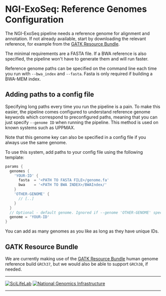 # NGI-ExoSeq: Reference Genomes Configuration

The NGI-ExoSeq pipeline needs a reference genome for alignment and annotation. If not already available, start by downloading the relevant reference, for example from the [GATK Resource Bundle](https://software.broadinstitute.org/gatk/download/bundle).

The minimal requirements are a FASTA file. If a BWA reference is also specified, the pipeline won't have to generate them and will run faster.

Reference genome paths can be specified on the command line each time you run with `--bwa_index` and `--fasta`. Fasta is only required if building a BWA-MEM index.

## Adding paths to a config file
Specifying long paths every time you run the pipeline is a pain. To make this easier, the pipeline comes configured to understand reference genome keywords which correspond to preconfigured paths, meaning that you can just specify `--genome ID` when running the pipeline. This method is used on known systems such as UPPMAX.

Note that this genome key can also be specified in a config file if you always use the same genome.

To use this system, add paths to your config file using the following template:

```groovy
params {
  genomes {
    'YOUR-ID' {
      fasta  = '<PATH TO FASTA FILE>/genome.fa'
      bwa    = '<PATH TO BWA INDEX>/BWAIndex/'
    }
    'OTHER-GENOME' {
      // [..]
    }
  }
  // Optional - default genome. Ignored if --genome 'OTHER-GENOME' specified on command line
  genome = 'YOUR-ID'
}
```

You can add as many genomes as you like as long as they have unique IDs.

## GATK Resource Bundle
We are currently making use of the [GATK Resource Bundle](https://software.broadinstitute.org/gatk/download/bundle) human genome reference build `GRCh37`, but we would also be able to support `GRCh38`, if needed.

---

[![SciLifeLab](images/SciLifeLab_logo.png)](http://www.scilifelab.se/)
[![National Genomics Infrastructure](images/NGI_logo.png)](https://ngisweden.scilifelab.se/)

---